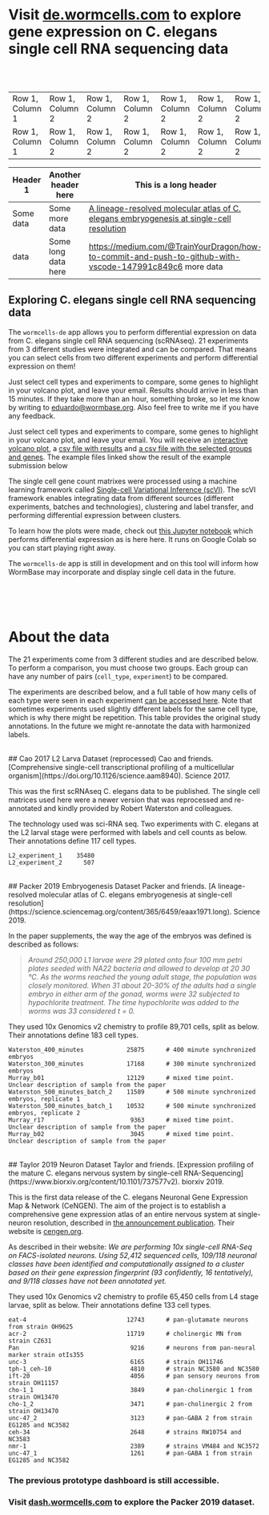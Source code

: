 # Visit [de.wormcells.com](https://de.wormcells.com) to explore gene expression on C. elegans single cell RNA sequencing data

<br>
<br>


<table border = "0.1">
<tr>
<td>Row 1, Column 1</td>
<td>Row 1, Column 2</td>
<td>Row 1, Column 2</td>
<td>Row 1, Column 2</td>
<td>Row 1, Column 2</td>
<td>Row 1, Column 2</td>
<td>Row 1, Column 2</td>
<td>Row 1, Column 2</td>
</tr>

<tr>
<td>Row 1, Column 1</td>
<td>Row 1, Column 2</td>
<td>Row 1, Column 2</td>
<td>Row 1, Column 2</td>
<td>Row 1, Column 2</td>
<td>Row 1, Column 2</td>
<td>Row 1, Column 2</td>
<td>Row 1, Column 2</td>
</tr>
</table>



| Header 1  | Another header here | This is a long header |
| --------  | ------------------- | --------------------- |
| Some data | Some more data      | [A lineage-resolved molecular atlas of C. elegans embryogenesis at single-cell resolution](https://science.sciencemag.org/content/365/6459/eaax1971.long)                | 
| data      | Some long data here |https://medium.com/@TrainYourDragon/how-to-commit-and-push-to-github-with-vscode-147991c849c6 more data             | 

##  Exploring C. elegans single cell RNA sequencing data  

The `wormcells-de` app allows you to perform differential expression on data from C. elegans single cell RNA sequencing (scRNAseq). 21 experiments from 3 different studies were integrated and can be compared. That means you can select cells from two different experiments and perform differential expression on them!

Just select cell types and experiments to compare, some genes to highlight in your volcano plot, and leave your email. Results should arrive in less than 15 minutes. If they take more than an hour, something broke, so let me know by writing to eduardo@wormbase.org. Also feel free to write me if you have any feedback.

Just select cell types and experiments to compare, some genes to highlight in your volcano plot, and leave
    your email. You will receive an [interactive volcano plot](https://scvi-differential-expression.s3.us-east-2.amazonaws.com/plots/eduardo%40wormbase.org%4020200227-233946-results.html), a
    [csv file with results](https://scvi-differential-expression.s3.us-east-2.amazonaws.com/csv/eduardo%40wormbase.org%4020200227-233946-results.csv) and [a csv file with the selected groups and genes](https://scvi-differential-expression.s3.us-east-2.amazonaws.com/submissions/eduardo%40wormbase.org%2520200227-233946.csv").
        The example files linked show the result of the example submission below

The single cell gene count matrixes were processed using a machine learning framework called [Single-cell Variational Inference (scVI)](https://github.com/YosefLab/scVI). The scVI framework enables integrating data from different sources (different experiments, batches and technologies), clustering and label transfer, and performing differential expression between clusters.

To learn how the plots were made, check out [this Jupyter notebook](https://colab.research.google.com/drive/1hF7KSujhhHcyxzWkzAHy9lazXLexainr) which performs differential expression as is here here. It runs on Google Colab so you can start playing right away.

The `wormcells-de` app is still in development and on this tool will inform how WormBase may incorporate and display single cell data in the future. 


<br>
<br>
<br>

# About the data

The 21 experiments come from 3 different studies and are described below. To perform a comparison, you must choose two groups. Each group can have any number of pairs (`cell_type`, `experiment`) to be compared.

The experiments are described below, and a full table of how many cells of each type were seen in each experiment [can be accessed here](https://docs.google.com/spreadsheets/d/1xm0D-gqN8uMkmTYBjl-VJftCbB6NOkoX1C2RLreGsfY/edit?usp=sharing). Note that sometimes experiments used slightly different labels for the same cell type, which is why there might be repetition. This table provides the original study annotations. In the future we might re-annotate the data with harmonized labels. 

<br>
## Cao 2017 L2 Larva Dataset (reprocessed)	
Cao and friends. [Comprehensive single-cell transcriptional profiling of a multicellular organism](https://doi.org/10.1126/science.aam8940). Science 2017.

This was the first scRNAseq C. elegans data to be published. The single cell matrices used here were a newer version that was reprocessed and re-annotated and kindly provided by Robert Waterston and colleagues.

The technology used was sci-RNA seq. Two experiments with C. elegans at the L2 larval stage were performed with labels and cell counts as below. Their annotations define 117 cell types.


    L2_experiment_1    35480
    L2_experiment_2      507

<br>
## Packer 2019 Embryogenesis Dataset				
Packer and friends. [A lineage-resolved molecular atlas of C. elegans embryogenesis at single-cell resolution](https://science.sciencemag.org/content/365/6459/eaax1971.long). Science 2019.

In the paper supplements, the way the age of the embryos was defined is described as follows:
>_Around 250,000 L1 larvae were 29 plated onto four 100 mm petri plates seeded with NA22 bacteria and allowed to develop at 20 30 °C. As the worms reached the young adult stage, the population was closely monitored. When 31 about 20-30% of the adults had a single embryo in either arm of the gonad, worms were 32 subjected to hypochlorite treatment. The time hypochlorite was added to the worms was 33 considered t = 0._ 

They used 10x Genomics v2 chemistry to profile 89,701 cells, split as below. Their annotations define 183 cell types. 


    Waterston_400_minutes            25875		# 400 minute synchronized embryos
    Waterston_300_minutes            17168		# 300 minute synchronized embryos
    Murray_b01                       12129		# mixed time point. Unclear description of sample from the paper
    Waterston_500_minutes_batch_2    11589		# 500 minute synchronized embryos, replicate 1
    Waterston_500_minutes_batch_1    10532		# 500 minute synchronized embryos, replicate 2
    Murray_r17                        9363		# mixed time point. Unclear description of sample from the paper
    Murray_b02                        3045		# mixed time point. Unclear description of sample from the paper

<br>
## Taylor 2019 Neuron Dataset	
Taylor and friends. [Expression profiling of the mature C. elegans nervous system by single-cell RNA-Sequencing](https://www.biorxiv.org/content/10.1101/737577v2). biorxiv 2019.

This is the first data release of the C. elegans Neuronal Gene Expression Map & Network (CeNGEN). The aim of the project is to establish a comprehensive gene expression atlas of an entire nervous system at single-neuron resolution, described in [the announcement publication](https://doi.org/10.1016/j.neuron.2018.07.042). Their website is [cengen.org](https://cengen.org).

As described in their website: _We are performing 10x single-cell RNA-Seq on FACS-isolated neurons. Using 52,412 sequenced cells, 109/118 neuronal classes have been identified and computationally assigned to a cluster based on their gene expression fingerprint (93 confidently, 16 tentatively), and 9/118 classes have not been annotated yet._ 

They used 10x Genomics v2 chemistry to profile 65,450 cells from L4 stage larvae, split as below. Their annotations define 133 cell types. 

    eat-4                            12743		# pan-glutamate neurons from strain OH9625
    acr-2                            11719		# cholinergic MN from strain CZ631
    Pan                               9216		# neurons from pan-neural marker strain otIs355
    unc-3                             6165		# strain OH11746
    tph-1_ceh-10                      4810		# strain NC3580 and NC3580
    ift-20                            4056		# pan sensory neurons from strain OH11157
    cho-1_1                           3849		# pan-cholinergic 1 from strain OH13470
    cho-1_2                           3471		# pan-cholinergic 2 from strain OH13470
    unc-47_2                          3123		# pan-GABA 2 from strain EG1285 and NC3582
    ceh-34                            2648		# strains RW10754 and NC3583
    nmr-1                             2389		# strains VM484 and NC3572
    unc-47_1                          1261		# pan-GABA 1 from strain EG1285 and NC3582


### The previous prototype dashboard is still accessible.
### Visit [dash.wormcells.com](http://dash.wormcells.com) to explore the Packer 2019 dataset.
